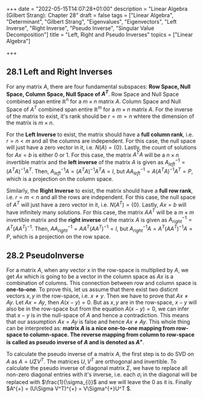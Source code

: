 +++
date = "2022-05-15T14:07:28+01:00"
description = "Linear Algebra (Gilbert Strang): Chapter 28"
draft = false
tags = ["Linear Algebra", "Determinant", "Gilbert Strang", "Eigenvalues", "Eigenvectors", "Left Inverse", "Right Inverse", "Pseudo Inverse", "Singular Value Decomposition"]
title = "Left, Right  and Pseudo Inverses"
topics = ["Linear Algebra"]

+++

## 28.1 Left and Right Inverses

For any matrix $A$, there are four fundamental subspaces: <b>Row Space, Null Space, Column Space, Null Space of $A^T$</b>. Row Space and Null Space combined span entire $\mathbb{R}^n$ for a $m \times n$ matrix $A$. Column Space and Null Space of $A^T$ combined span entire $\mathbb{R}^m$ for a $m \times n$ matrix $A$. For the inverse of the matrix to exist, it's rank should be $r=m=n$ whtere the dimension of the matrix is $m \times n$.

For the <b>Left Inverse</b> to exist, the matrix should have a <b>full column rank</b>, i.e. $r=n < m$ and all the columns are independent. For this case, the null space will just have a zero vector in it, i.e. $N(A) = \{0\}$. Lastly, the count of solutions for $Ax=b$ is either $0$ or $1$. For this case, the matrix $A^TA$ will be a $n \times n$ invertible matrix and the <b>left inverse</b> of the matrix $A$ is given as $A_{left}^{-1} = (A^TA)^{-1}A^T$. Then, $A_{left}^{-1}A = (A^TA)^{-1}A^TA = I$, but $AA_{left}^{-1} = A(A^TA)^{-1}A^T = P$, which is a projection on the column space.

Similarly, the <b>Right Inverse</b> to exist, the matrix should have a <b>full row rank</b>, i.e. $r=m < n$ and all the rows are independent. For this case, the null space of $A^T$ will just have a zero vector in it, i.e. $N(A^T) = \{0\}$. Lastly, $Ax=b$ will have infinitely many solutions. For this case, the matrix $AA^T$ will be a $m \times m$ invertible matrix and the <b>right inverse</b> of the matrix $A$ is given as $A_{right}^{-1} = A^T(AA^T)^{-1}$. Then, $AA_{right}^{-1} = AA^T(AA^T)^{-1} = I$, but $A_{right}^{-1}A = A^T(AA^T)^{-1}A = P$, which is a projection on the row space.

## 28.2 PseudoInverse

For a matrix $A$, when any vector $x$ in the row-space is multiplied by $A$, we get $Ax$ which is going to be a vector in the column space as $Ax$ is a combination of columns. This connection between row and column space is <b>one-to-one</b>. To prove this, let us assume that there exist two disticnt vectors $x,y$ in the row-space, i.e. $x \neq y$. Then we have to prove that $Ax \neq Ay$. Let $Ax = Ay$, then $A(x-y) = 0$. But as $x,y$ are in the row-space, $x-y$ will also be in the row-space but from the equation $A(x-y) = 0$, we can infer that $x-y$ is in the null-space of $A$ and hence a contradiction. This means that our assumption $Ax=Ay$ is false and hence $Ax \neq Ay$. This whole thing can be interpreted as: <b>matrix $A$ is a nice one-to-one mapping from row-space to column-space. The reverse mapping from column to row-space is called as pseudo inverse of $A$ and is denoted as $A^{+}$</b>.

To calculate the pseudo inverse of a matrix $A$, the first step is to do SVD on $A$ as $A = U\Sigma V^T$. The matrices $U,V^T$ are orthogonal and invertible. To calculate the pseudo inverse of diagonal matrix $\Sigma$, we have to replace all non-zero diagonal entries with it's inverse, i.e. each $\sigma_i$ in the diagonal will be replaced with $\frac{1}{\sigma_{i}}$ and we will leave the $0$ as it is. Finally $A^{+} =  (U\Sigma V^T)^{+} = V\Sigma^{+}U^T $.

